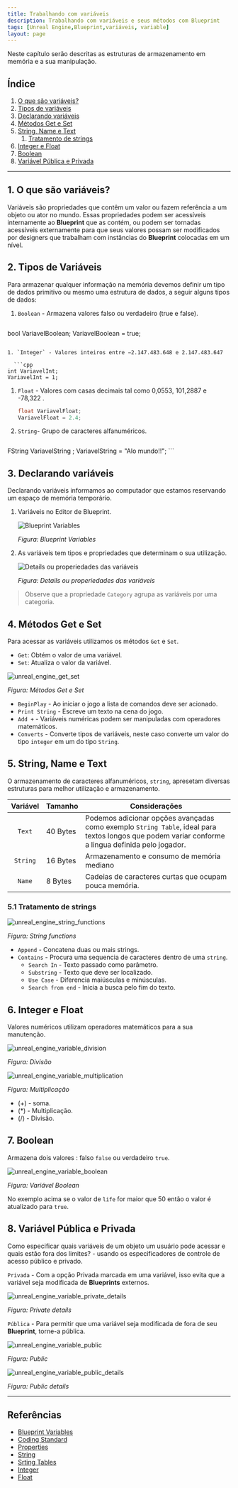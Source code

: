```yaml
---
title: Trabalhando com variáveis
description: Trabalhando com variáveis e seus métodos com Blueprint
tags: [Unreal Engine,Blueprint,variáveis, variable]
layout: page
---
```


Neste capítulo serão descritas as estruturas de armazenamento em memória e a sua manipulação.

## Índice
1. [O que são variáveis?](#1)  
1. [Tipos de variáveis](#2)  
1. [Declarando variáveis](#3)  
1. [Métodos Get e Set](#4)  
1. [String, Name e Text](#5)  
     1. [Tratamento de strings](#5.1)  
1. [Integer e Float](#6)  
1. [Boolean](#7)
1. [Variável Pública e Privada](#8)

***

<a name="1"></a>
## 1. O que são variáveis?
Variáveis são propriedades que contêm um valor ou fazem referência a um objeto ou ator no mundo. Essas propriedades podem ser acessíveis internamente ao **Blueprint** que as contém, ou podem ser tornadas acessíveis externamente para que seus valores possam ser modificados por designers que trabalham com instâncias do **Blueprint** colocadas em um nível.

<a name="2"></a>
## 2. Tipos de Variáveis
Para armazenar qualquer informação na memória devemos definir um tipo de dados primitivo ou mesmo uma estrutura de dados, a seguir alguns tipos de dados:

1.  `Boolean` - Armazena valores falso ou verdadeiro (true e false).

    ```cpp
  bool VariavelBoolean;
  VariavelBoolean = true;
  ```

1. `Integer` - Valores inteiros entre −2.147.483.648 e 2.147.483.647

    ```cpp
  int VariavelInt;
  VariavelInt = 1;
  ```
1. `Float` - Valores com casas decimais tal como 0,0553, 101,2887 e -78,322 .

    ```cpp
    float VariavelFloat;
    VariavelFloat = 2.4;
    ```

1. `String`- Grupo de caracteres alfanuméricos.

    ```cpp
  FString VariavelString ;
  VariavelString = "Alo mundo!!";
    ```

<a name="3"></a>
## 3. Declarando variáveis   
Declarando variáveis informamos ao computador que estamos reservando um espaço de memória temporário.  

1. Variáveis no Editor de Blueprint.

    ![Blueprint Variables](imagens/variaveis/unreal_engine_variable_details.jpg)

    *Figura: Blueprint Variables*

1. As variáveis tem tipos e propriedades que determinam o sua utilização.  

    ![Details ou properiedades das variáveis](imagens/variaveis/unreal_engine_variable_details.jpg)

    *Figura: Details ou properiedades das variáveis*

> Observe que a propriedade `Category` agrupa as variáveis por uma categoria.

<a name="4"></a>
## 4. Métodos Get e Set
Para acessar as variáveis utilizamos os métodos `Get` e `Set`.
- `Get`: Obtém o valor de uma variável.
- `Set`: Atualiza o valor da variável.

![unreal_engine_get_set](imagens/variaveis/unreal_engine_get_set.jpg)

*Figura: Métodos Get e Set*

- `BeginPlay` - Ao iniciar o jogo a lista de comandos deve ser acionado.
- `Print String` - Escreve um texto na cena do jogo.
- `Add +` - Variáveis numéricas podem ser manipuladas com operadores matemáticos.
- `Converts` - Converte tipos de variáveis, neste caso converte um valor do tipo `integer` em um do tipo `String`.

<a name="5"></a>
## 5. String, Name e Text
O armazenamento de caracteres alfanuméricos, `string`, apresetam diversas estruturas para melhor utilização e armazenamento.

| Variável          |Tamanho    | Considerações               |
|:-:                |-          |-                            |
| `Text`            | 40 Bytes  | Podemos adicionar opções avançadas como exemplo `String Table`, ideal para textos longos que podem variar conforme a lingua definida pelo jogador.  |
| `String`          | 16 Bytes  | Armazenamento e consumo de memória mediano |
| `Name`            | 8 Bytes   |  Cadeias de caracteres  curtas que ocupam pouca memória.|

<a name="5.1"></a>
### 5.1 Tratamento de strings

![unreal_engine_string_functions](imagens/variaveis/unreal_engine_string_functions.jpg)

*Figura: String functions*

- `Append` - Concatena duas ou mais strings.
- `Contains` - Procura uma sequencia de caracteres dentro de uma `string`.
  - `Search In` - Texto passado como parâmetro.
  - `Substring` - Texto que deve ser localizado.
  - `Use Case` - Diferencia maiúsculas e minúsculas.
  - `Search from end` - Inicia a busca pelo fim do texto.

<a name="6"></a>
## 6. Integer e Float
Valores numéricos utilizam operadores matemáticos para a sua manutenção.  

![unreal_engine_variable_division](imagens/variaveis/unreal_engine_variable_division.jpg)

*Figura: Divisão*

![unreal_engine_variable_multiplication](imagens/variaveis/unreal_engine_variable_multiplication.jpg)

*Figura: Multiplicação*

- (+) - soma.
- (*) - Multiplicação.
- (/) - Divisão.

<a name="7"></a>
## 7. Boolean
Armazena dois valores : falso `false` ou verdadeiro `true`.

![unreal_engine_variable_boolean](imagens/variaveis/unreal_engine_variable_boolean.jpg)

*Figura: Variável Boolean*

No exemplo acima se o valor de `life` for maior que 50 então o valor é atualizado para `true`.


<a name="8"></a>
## 8. Variável Pública e Privada
Como especificar quais variáveis de um objeto um usuário pode acessar e quais estão fora dos limites? - usando os especificadores de controle de acesso público e privado.

`Privada` - Com a opção Privada marcada em uma variável, isso evita que a variável seja modificada de **Blueprints** externos.  

![unreal_engine_variable_private_details](imagens/variaveis/unreal_engine_variable_private_details.jpg)

*Figura: Private details*

`Pública` - Para permitir que uma variável seja modificada de fora de seu  **Blueprint**, torne-a pública.  

![unreal_engine_variable_public](imagens/variaveis/unreal_engine_variable_public.jpg)

*Figura: Public*

![unreal_engine_variable_public_details](imagens/variaveis/unreal_engine_variable_public_details.jpg)

*Figura: Public details*


***

## Referências
- [Blueprint Variables](https://docs.unrealengine.com/en-US/Engine/Blueprints/UserGuide/Variables/index.html)
- [Coding Standard](https://docs.unrealengine.com/en-US/Programming/Development/CodingStandard/index.html)
- [Properties](https://docs.unrealengine.com/en-US/Programming/UnrealArchitecture/Reference/Properties/index.html)
- [String](https://docs.unrealengine.com/en-US/BlueprintAPI/Utilities/String/index.html)
- [Srting Tables](https://docs.unrealengine.com/en-US/Gameplay/Localization/StringTables/index.html)
- [Integer](https://docs.unrealengine.com/en-US/BlueprintAPI/Math/Integer/index.html)
- [Float](https://docs.unrealengine.com/en-US/BlueprintAPI/Math/Float/index.html)
